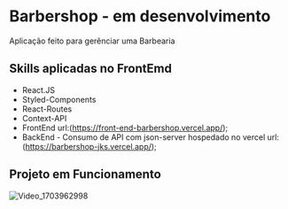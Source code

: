 # Barbershop - em desenvolvimento 

Aplicação feito para gerênciar uma Barbearia

## Skills aplicadas no FrontEmd

- React.JS
- Styled-Components
- React-Routes
- Context-API
- FrontEnd url:(https://front-end-barbershop.vercel.app/);
- BackEnd - Consumo de API com json-server hospedado no vercel url:(https://barbershop-jks.vercel.app/);

## Projeto em Funcionamento
![Video_1703962998](https://github.com/cajui54/front-end-barbershop/assets/42698730/86bf2723-1d76-4824-92e4-206f6344b55d)


